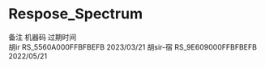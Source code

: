# Respose_Spectrum
备注           机器码                 过期时间      
胡ir     RS_5560A000FFBFBEFB         2023/03/21
胡sir-宿 RS_9E609000FFBFBEFB         2022/05/21   
